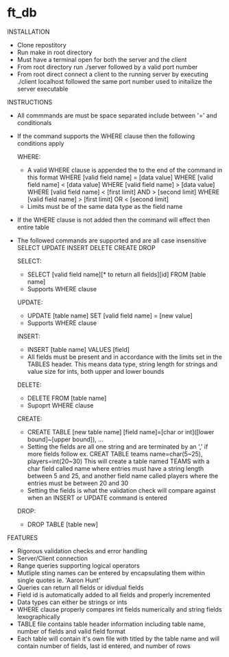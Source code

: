 # ft_db

INSTALLATION
- Clone repostitory
- Run make in root directory
- Must have a terminal open for both the server and the client
- From root directory run ./server followed by a valid port number
- From root direct connect a client to the running server by executing ./client localhost followed the same port number used to initailize the server executable

INSTRUCTIONS
- All commmands are must be space separated include between '=' and conditionals
- If the command supports the WHERE clause then the following conditions apply

  WHERE:
  - A valid WHERE clause is appended the to the end of the command in this format
    WHERE [valid field name] = [data value]
    WHERE [valid field name] < [data value]
    WHERE [valid field name] > [data value]
    WHERE [valid field name] < [first limit] AND > [second limit]
    WHERE [valid field name] > [first limit] OR < [second limit]
  - Limits must be of the same data type as the field name
  
- If the WHERE clause is not added then the command will effect then entire table
- The followed commands are supported and are all case insensitive
  SELECT
  UPDATE
  INSERT
  DELETE
  CREATE
  DROP
  
  SELECT:
  - SELECT [valid field name][* to return all fields][id] FROM [table name]
  - Supports WHERE clause
  
  UPDATE:
  - UPDATE [table name] SET [valid field name] = [new value]
  - Supports WHERE clause
  
  INSERT:
  - INSERT [table name] VALUES [field]
  - All fields must be present and in accordance with the limits set in the TABLES header. This means data type, string length for strings and value size for ints, both upper and lower bounds
  
  DELETE:
  - DELETE FROM [table name]
  - Supoprt WHERE clause
  
  CREATE:
  - CREATE TABLE [new table name] [field name]=[char or int]([lower bound]~[upper bound]), ...
  - Setting the fields are all one string and are terminated by an ',' if more fields follow
    ex. CREAT TABLE teams name=char(5~25), players=int(20~30)
      This will create a table named TEAMS with a char field called name where entries must have a string length between
      5 and 25, and another field name called players where the entries must be between 20 and 30
  - Setting the fields is what the validation check will compare against when an INSERT or UPDATE command is entered
  
  DROP:
  - DROP TABLE [table new]
  
FEATURES
- Rigorous validation checks and error handling
- Server/Client connection
- Range queries supporting logical operators
- Mutliple sting names can be entered by encapsulating them within single quotes ie. 'Aaron Hunt'
- Queries can return all fields or idivdual fields
- Field id is automatically added to all fields and properly incremented
- Data types can either be strings or ints
- WHERE clause properly compares int fields numerically and string fields lexographically
- TABLE file contains table header information including table name, number of fields and valid field format
- Each table will contain it's own file with titled by the table name and will contain number of fields, last id entered, and number of rows
